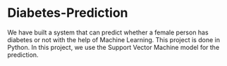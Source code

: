 # Diabetes-Prediction
We have built a system that can predict whether a female person has diabetes or not with the help of Machine Learning. This project is done in Python. In this project, we use the Support Vector Machine model for the prediction.
